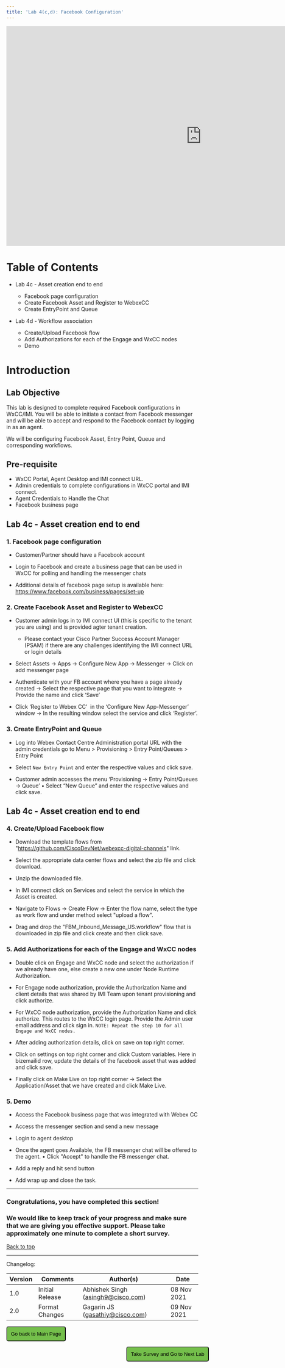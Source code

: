 ```yaml
---
title: 'Lab 4(c,d): Facebook Configuration'
---
```


<iframe width="1024" height="576" src="https://www.youtube.com/embed/Di-cmQhrnts" title="" frameborder="0" allow="accelerometer; autoplay; clipboard-write; encrypted-media; gyroscope; picture-in-picture" allowfullscreen></iframe>

# Table of Contents

- Lab 4c - Asset creation end to end 
    * Facebook page configuration
    * Create Facebook Asset and Register to WebexCC
    * Create EntryPoint and Queue
    
- Lab 4d - Workflow association
    * Create/Upload Facebook flow
    * Add Authorizations for each of the Engage and WxCC nodes
    * Demo 

# Introduction

## Lab Objective
This lab is designed to complete required Facebook configurations in WxCC/IMI. You will be able to initiate a contact from Facebook messenger and will be able to accept and respond to the Facebook contact by logging in as an agent.

We will be configuring  Facebook Asset, Entry Point, Queue and corresponding workflows.

## Pre-requisite
- WxCC Portal, Agent Desktop and IMI connect URL.
- Admin credentials to complete configurations in WxCC portal and IMI connect.
- Agent Credentials to Handle the Chat
- Facebook business page 

## Lab 4c - Asset creation end to end

### 1. Facebook page configuration
- Customer/Partner should have a Facebook account 

- Login to Facebook and create a business page that can be used in WxCC for polling and handling the messenger chats

- Additional details of facebook page setup is available here: https://www.facebook.com/business/pages/set-up

### 2. Create Facebook Asset and Register to WebexCC
- Customer admin logs in to IMI connect UI  (this is specific to the tenant you are using) and is provided agter tenant creation. 
    - Please contact your Cisco Partner Success Account Manager (PSAM) if there are any challenges identifying the IMI connect URL or login details

- Select Assets -> Apps -> Configure New App -> Messenger -> Click on add messenger page

- Authenticate with your FB account where you have a page already created -> Select the respective page that you want to integrate -> Provide the name and click ‘Save’

-  Click ‘Register to Webex CC’  in the ‘Configure New App-Messenger’ window ->  In the resulting window select the service and click ‘Register’.

### 3. Create EntryPoint and Queue

- Log into Webex Contact Centre Administration portal URL with the admin credentials go to Menu > Provisioning > Entry Point/Queues > Entry Point

- Select `New Entry Point` and enter the respective values and click save.

- Customer admin accesses the menu ‘Provisioning -> Entry Point/Queues -> Queue’ • Select “New Queue” and enter the respective values and click save.

## Lab 4c - Asset creation end to end

### 4. Create/Upload Facebook flow

- Download the template flows from "https://github.com/CiscoDevNet/webexcc-digital-channels" link.

- Select the appropriate data center flows and select the zip file and click download.

- Unzip the downloaded file.

- In IMI connect click on Services and select the service in which the Asset is created.

- Navigate to Flows -> Create Flow -> Enter the flow name, select the type as work flow and under method select "upload a flow".

- Drag and drop the "FBM_Inbound_Message_US.workflow" flow that is downloaded in zip file and click create and then click save.

### 5. Add Authorizations for each of the Engage and WxCC nodes

- Double click on Engage and WxCC node and select the authorization if we already have one, else create a new one under Node Runtime Authorization.

- For Engage node authorization, provide the Authorization Name and client details that was shared by IMI Team upon tenant provisioning and click authorize.

- For WxCC node authorization, provide the Authorization Name and click authorize. This routes to the WxCC login page. Provide the Admin user email address and click sign in.
`NOTE: Repeat the step 10 for all Engage and WxCC nodes.`

-  After adding authorization details, click on save on top right corner.

- Click on settings on top right corner and click Custom variables. Here in bizemailid row, update the details of the facebook asset that was added and click save.

-  Finally click on Make Live on top right corner -> Select the Application/Asset that we have created and click Make Live.

### 5. Demo

-  Access the Facebook business page that was integrated with Webex CC

- Access the messenger section and send a new message

- Login to agent desktop

- Once the agent goes Available, the FB messenger chat will be offered to the agent. • Click "Accept" to handle the FB messenger chat.

- Add a reply and hit send button 

- Add wrap up and close the task.

---

### Congratulations, you have completed this section! 
### We would like to keep track of your progress and make sure that we are giving you effective support. Please take approximately one minute to complete a short survey.

[Back to top](#table-of-contents)

---

Changelog:

| **Version** | **Comments** | **Author(s)** | **Date** |
| --- | --- | --- | --- |
| 1.0 | Initial Release | Abhishek Singh (asingh9@cisco.com) | 08 Nov 2021 |
| 2.0 | Format Changes | Gagarin JS (gasathiy@cisco.com) | 09 Nov 2021 |


<script>
function mainPage() {window.location.href = "https://wxcctechsummit.github.io/wxcclabguides/NewDigital/HomePage.html";}
function nextLab() 
 {
 window.open("https://app.smartsheet.com/b/form/ff1e015c4aed46bfab3f5caed7850aa4", '_blank');
 window.location.href = "https://wxcctechsummit.github.io/wxcclabguides/NewDigital/5_Templates_Bots.html";
 }
</script>

<div id="button-row">
	<button onclick="mainPage()" style="
  border-radius: 5px;
  background-color: rgb(116,191,75);
  padding: 10px;">Go back to Main Page</button>

<button onclick="nextLab()" style="
  position: absolute;
  right: 200px;
  border-radius: 5px;
  background-color: rgb(116,191,75);
  padding: 10px;">Take Survey and Go to Next Lab</button>


</div>
